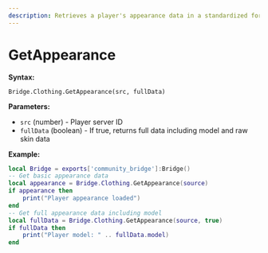 ```yaml
---
description: Retrieves a player's appearance data in a standardized format.
---
```


# GetAppearance

**Syntax:**

```
Bridge.Clothing.GetAppearance(src, fullData)
```

**Parameters:**

* `src` (number) - Player server ID
* `fullData` (boolean) - If true, returns full data including model and raw skin data

**Example:**

```lua
local Bridge = exports['community_bridge']:Bridge()
-- Get basic appearance data
local appearance = Bridge.Clothing.GetAppearance(source)
if appearance then
    print("Player appearance loaded")
end
-- Get full appearance data including model
local fullData = Bridge.Clothing.GetAppearance(source, true)
if fullData then
    print("Player model: " .. fullData.model)
end
```
